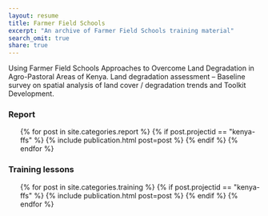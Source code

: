 ```yaml
---
layout: resume
title: Farmer Field Schools
excerpt: "An archive of Farmer Field Schools training material"
search_omit: true
share: true
---
```


Using Farmer Field Schools Approaches to Overcome Land Degradation in Agro-Pastoral Areas of Kenya. Land degradation assessment – Baseline survey on spatial analysis of land cover / degradation trends and Toolkit Development.

### Report

<ul class="post-list">
{% for post in site.categories.report %}
  {% if post.projectid == "kenya-ffs" %}
    {% include publication.html post=post %}
  {% endif %}
{% endfor %}
</ul>

### Training lessons

<ul class="post-list">
{% for post in site.categories.training %}
  {% if post.projectid == "kenya-ffs" %}
    {% include publication.html post=post %}
  {% endif %}
{% endfor %}
</ul>
